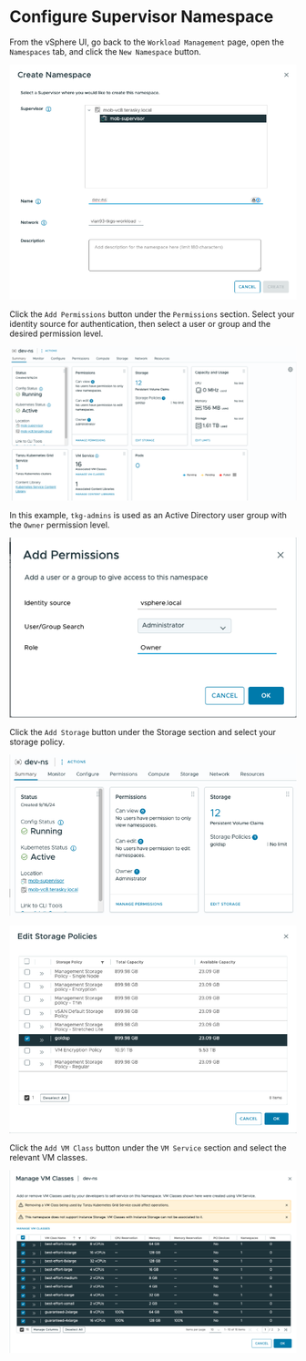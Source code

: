 # Configure Supervisor Namespace

From the vSphere UI, go back to the `Workload Management` page, open the `Namespaces` tab, and click the `New Namespace` button.

![13](namespace-img/13.png)

Click the `Add Permissions` button under the `Permissions` section. Select your identity source for authentication, then select a user or group and the desired permission level.

![14](namespace-img/14.png)

In this example, `tkg-admins` is used as an Active Directory user group with the `Owner` permission level.

![15](namespace-img/15.png)

Click the `Add Storage` button under the Storage section and select your storage policy.

![16](namespace-img/16.png)

![17](namespace-img/17.png)

Click the `Add VM Class` button under the `VM Service` section and select the relevant VM classes.

![18](namespace-img/18.png)
